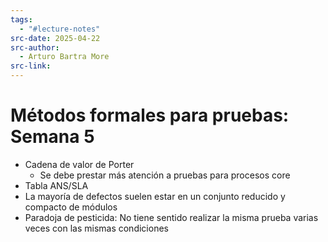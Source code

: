 ```yaml
---
tags:
  - "#lecture-notes"
src-date: 2025-04-22
src-author:
  - Arturo Bartra More
src-link:
---
```

# Métodos formales para pruebas: Semana 5

- Cadena de valor de Porter
	- Se debe prestar más atención a pruebas para procesos core
- Tabla ANS/SLA
- La mayoría de defectos suelen estar en un conjunto reducido y compacto de módulos
- Paradoja de pesticida: No tiene sentido realizar la misma prueba varias veces con las mismas condiciones
